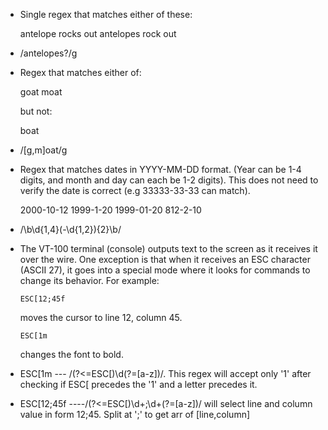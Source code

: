 
* Single regex that matches either of these:

    antelope rocks out
    antelopes rock out

* /antelopes?/g

* Regex that matches either of:

    goat
    moat

  but not:

    boat
* /[g,m]oat/g

* Regex that matches dates in YYYY-MM-DD format. (Year can be 1-4 digits, and
  month and day can each be 1-2 digits). This does not need to verify the date
  is correct (e.g 33333-33-33 can match).

  2000-10-12
  1999-1-20
  1999-01-20
  812-2-10
* /\b\d{1,4}(-\d{1,2}){2}\b/



* The VT-100 terminal (console) outputs text to the screen as it
  receives it over the wire. One exception is that when it receives an
  ESC character (ASCII 27), it goes into a special mode where it looks
  for commands to change its behavior. For example:

      ESC[12;45f 

  moves the cursor to line 12, column 45.

      ESC[1m

  changes the font to bold.
* ESC[1m --- /(?<=ESC\[)\d(?=[a-z])/. This regex will accept only '1' after checking if ESC[ precedes the '1' and a letter precedes it.
*  ESC[12;45f ----/(?<=ESC\[)\d+;\d+(?=[a-z])/ will select line and column value in form 12;45. Split at ';' to get arr of [line,column]
